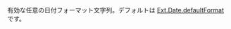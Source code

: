 有効な任意の日付フォーマット文字列。デフォルトは
<a href="#!/api/Ext.Date-property-defaultFormat" rel="Ext.Date-property-defaultFormat" class="docClass">Ext.Date.defaultFormat</a>
です。
